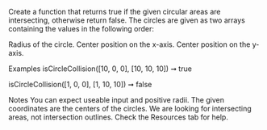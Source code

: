 Create a function that returns true if the given circular areas are intersecting, otherwise return false. The circles are given as two arrays containing the values in the following order:

Radius of the circle.
Center position on the x-axis.
Center position on the y-axis.

Examples
isCircleCollision([10, 0, 0], [10, 10, 10]) ➞ true

isCircleCollision([1, 0, 0], [1, 10, 10]) ➞ false

Notes
You can expect useable input and positive radii.
The given coordinates are the centers of the circles.
We are looking for intersecting areas, not intersection outlines.
Check the Resources tab for help.
